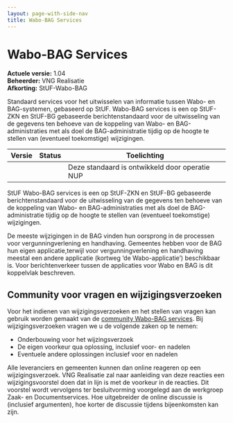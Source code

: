 ```yaml
---
layout: page-with-side-nav
title: Wabo-BAG Services
---
```

# Wabo-BAG Services

**Actuele versie:** 1.04<br/> 
**Beheerder:**  VNG Realisatie<br/>
**Afkorting:**  StUF-Wabo-BAG

Standaard services voor het uitwisselen van informatie tussen Wabo- en BAG-systemen, gebaseerd op StUF. Wabo-BAG services is een op StUF-ZKN en StUF-BG gebaseerde berichtenstandaard voor de uitwisseling van de gegevens ten behoeve van de koppeling van Wabo- en BAG-administraties met als doel de BAG-administratie tijdig op de hoogte te stellen van (eventueel toekomstige) wijzigingen.

| Versie | Status | Toelichting |
| --- | --- | --- |
|   |   | Deze standaard is ontwikkeld door operatie NUP |

StUF Wabo-BAG services is een op StUF-ZKN en StUF-BG gebaseerde berichtenstandaard voor de uitwisseling van de gegevens ten behoeve van de koppeling van Wabo- en BAG-administraties met als doel de BAG-administratie tijdig op de hoogte te stellen van (eventueel toekomstige) wijzigingen.

De meeste wijzigingen in de BAG vinden hun oorsprong in de processen voor vergunningverlening en handhaving. Gemeentes hebben voor de BAG hun eigen applicatie,terwijl voor vergunningverlening en handhaving meestal een andere applicatie (kortweg ‘de Wabo-applicatie’) beschikbaar is. Voor berichtenverkeer tussen de applicaties voor Wabo en BAG is dit koppelvlak beschreven.

## Community voor vragen en wijzigingsverzoeken
Voor het indienen van wijzigingsverzoeken en het stellen van vragen kan gebruik worden gemaakt van de [community Wabo-BAG services](https://github.com/VNG-Realisatie/StUF-Standaarden/labels/Koppelvlak%20-%20Wabo-BAG). Bij wijzigingsverzoeken vragen we u de volgende zaken op te nemen:

* Onderbouwing voor het wijzingsverzoek
* De eigen voorkeur qua oplossing, inclusief voor- en nadelen
* Eventuele andere oplossingen inclusief voor en nadelen

Alle leveranciers en gemeenten kunnen dan online reageren op een wijzigingsverzoek. VNG Realisatie zal naar aanleiding van deze reacties een wijzigingsvoorstel doen dat in lijn is met de voorkeur in de reacties. Dit voorstel wordt vervolgens ter besluitvorming voorgelegd aan de werkgroep Zaak- en Documentservices. Hoe uitgebreider de online discussie is (inclusief argumenten), hoe korter de discussie tijdens bijeenkomsten kan zijn.

